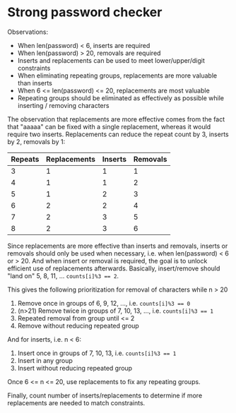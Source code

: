 # Strong password checker

Observations:

* When len(password) < 6, inserts are required
* When len(password) > 20, removals are required
* Inserts and replacements can be used to meet lower/upper/digit constraints
* When eliminating repeating groups, replacements are more valuable than inserts
* When 6 <= len(password) <= 20, replacements are most valuable 
* Repeating groups should be eliminated as effectively as possible while inserting / removing characters

The observation that replacements are more effective comes from the fact that "aaaaa" can be fixed with a single replacement, whereas it would require two inserts. Replacements can reduce the repeat count by 3, inserts by 2, removals by 1:

| Repeats | Replacements | Inserts | Removals 
| --- | --- | --- | --- | 
| 3 | 1 | 1 | 1 |
| 4 | 1 | 1 | 2 |
| 5 | 1 | 2 | 3 |
| 6 | 2 | 2 | 4 |
| 7 | 2 | 3 | 5 |
| 8 | 2 | 3 | 6 |

Since replacements are more effective than inserts and removals, inserts or removals should only be used when necessary, i.e. when len(password) < 6 or > 20. And when insert or removal is required, the goal is to unlock efficient use of replacements afterwards. Basically, insert/remove should "land on" 5, 8, 11, ... `counts[i]%3 == 2`.

This gives the following prioritization for removal of characters while n > 20

1. Remove once in groups of 6, 9, 12, ..., i.e. `counts[i]%3 == 0`
2. (n>21) Remove twice in groups of 7, 10, 13, ..., i.e.  `counts[i]%3 == 1`
3. Repeated removal from group until <= 2
4. Remove without reducing repeated group

And for inserts, i.e. n < 6:

1. Insert once in groups of 7, 10, 13, i.e.  `counts[i]%3 == 1`
2. Insert in any group
3. Insert without reducing repeated group

Once 6 <= n <= 20, use replacements to fix any repeating groups.

Finally, count number of inserts/replacements to determine if more replacements are needed to match constraints.
